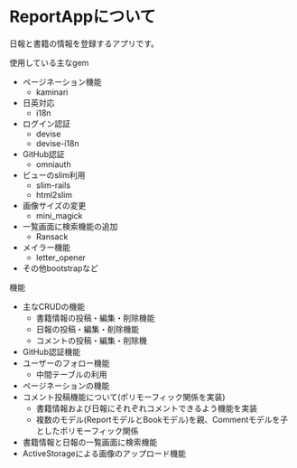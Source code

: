 # ReportAppについて

日報と書籍の情報を登録するアプリです。

使用している主なgem
* ページネーション機能
  - kaminari
* 日英対応
  - i18n
* ログイン認証
  - devise
  - devise-i18n
* GitHub認証
  - omniauth
* ビューのslim利用
  - slim-rails
  - html2slim
* 画像サイズの変更
  - mini_magick
* 一覧画面に検索機能の追加
  - Ransack
* メイラー機能
  - letter_opener
* その他bootstrapなど

機能
* 主なCRUDの機能
  - 書籍情報の投稿・編集・削除機能
  - 日報の投稿・編集・削除機能
  - コメントの投稿・編集・削除機
* GitHub認証機能
* ユーザーのフォロー機能
  - 中間テーブルの利用
* ページネーションの機能
* コメント投稿機能について(ポリモーフィック関係を実装)
  - 書籍情報および日報にそれぞれコメントできるよう機能を実装
  - 複数のモデル(ReportモデルとBookモデル)を親、Commentモデルを子としたポリモーフィック関係
* 書籍情報と日報の一覧画面に検索機能
* ActiveStorageによる画像のアップロード機能

  
